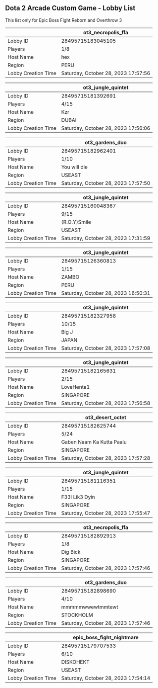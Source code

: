 ## Dota 2 Arcade Custom Game - Lobby List

This list only for Epic Boss Fight Reborn and Overthrow 3

|  | ot3_necropolis_ffa |
| ------ | ------ |
| Lobby ID | 28495715183045105 |
| Players | 1/8 |
| Host Name | hex |
| Region | PERU |
| Lobby Creation Time | Saturday, October 28, 2023 17:57:56 |


|  | ot3_jungle_quintet |
| ------ | ------ |
| Lobby ID | 28495715181392691 |
| Players | 4/15 |
| Host Name | Kzr |
| Region | DUBAI |
| Lobby Creation Time | Saturday, October 28, 2023 17:56:06 |


|  | ot3_gardens_duo |
| ------ | ------ |
| Lobby ID | 28495715182962401 |
| Players | 1/10 |
| Host Name | You will die |
| Region | USEAST |
| Lobby Creation Time | Saturday, October 28, 2023 17:57:50 |


|  | ot3_jungle_quintet |
| ------ | ------ |
| Lobby ID | 28495715160048367 |
| Players | 9/15 |
| Host Name | (R.O.Y)Smile |
| Region | USEAST |
| Lobby Creation Time | Saturday, October 28, 2023 17:31:59 |


|  | ot3_jungle_quintet |
| ------ | ------ |
| Lobby ID | 28495715126360813 |
| Players | 1/15 |
| Host Name | ZAMBO |
| Region | PERU |
| Lobby Creation Time | Saturday, October 28, 2023 16:50:31 |


|  | ot3_jungle_quintet |
| ------ | ------ |
| Lobby ID | 28495715182327958 |
| Players | 10/15 |
| Host Name | Big J |
| Region | JAPAN |
| Lobby Creation Time | Saturday, October 28, 2023 17:57:08 |


|  | ot3_jungle_quintet |
| ------ | ------ |
| Lobby ID | 28495715182165631 |
| Players | 2/15 |
| Host Name | LoveHenta1 |
| Region | SINGAPORE |
| Lobby Creation Time | Saturday, October 28, 2023 17:56:58 |


|  | ot3_desert_octet |
| ------ | ------ |
| Lobby ID | 28495715182625744 |
| Players | 5/24 |
| Host Name | Gaben Naam Ka Kutta Paalu |
| Region | SINGAPORE |
| Lobby Creation Time | Saturday, October 28, 2023 17:57:28 |


|  | ot3_jungle_quintet |
| ------ | ------ |
| Lobby ID | 28495715181116351 |
| Players | 1/15 |
| Host Name | F33l Lik3 Dyin |
| Region | SINGAPORE |
| Lobby Creation Time | Saturday, October 28, 2023 17:55:47 |


|  | ot3_necropolis_ffa |
| ------ | ------ |
| Lobby ID | 28495715182892913 |
| Players | 1/8 |
| Host Name | Dig Bick |
| Region | SINGAPORE |
| Lobby Creation Time | Saturday, October 28, 2023 17:57:46 |


|  | ot3_gardens_duo |
| ------ | ------ |
| Lobby ID | 28495715182898690 |
| Players | 4/10 |
| Host Name | mmmmmwwewtmmtewt |
| Region | STOCKHOLM |
| Lobby Creation Time | Saturday, October 28, 2023 17:57:46 |


|  | epic_boss_fight_nightmare |
| ------ | ------ |
| Lobby ID | 28495715179707533 |
| Players | 6/10 |
| Host Name | DISKOHEKT |
| Region | USEAST |
| Lobby Creation Time | Saturday, October 28, 2023 17:54:14 |


